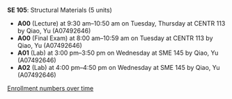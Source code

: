 **SE 105**: Structural Materials (5 units)

- **A00** (Lecture) at 9:30 am–10:50 am on Tuesday, Thursday at CENTR 113 by Qiao, Yu (A07492646)
- **A00** (Final Exam) at 8:00 am–10:59 am on Tuesday at CENTR 113 by Qiao, Yu (A07492646)
- **A01** (Lab) at 3:00 pm–3:50 pm on Wednesday at SME 145 by Qiao, Yu (A07492646)
- **A02** (Lab) at 4:00 pm–4:50 pm on Wednesday at SME 145 by Qiao, Yu (A07492646)

[Enrollment numbers over time](./SE105.tsv)
